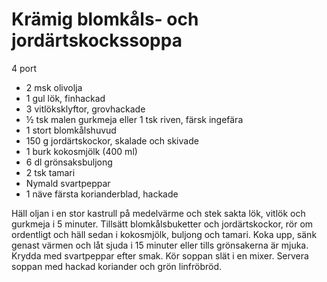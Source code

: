 # Krämig blomkåls- och jordärtskockssoppa

4 port

 - 2 msk olivolja
 - 1 gul lök, finhackad
 - 3 vitlöksklyftor, grovhackade
 - ½ tsk malen gurkmeja eller 1 tsk riven, färsk ingefära
 - 1 stort blomkålshuvud
 - 150 g jordärtskockor, skalade och skivade
 - 1 burk kokosmjölk (400 ml)
 - 6 dl grönsaksbuljong
 - 2 tsk tamari
 - Nymald svartpeppar
 - 1 näve färsta korianderblad, hackade

Häll oljan i en stor kastrull på medelvärme och stek sakta lök, vitlök och gurkmeja i 5 minuter. Tillsätt blomkålsbuketter och jordärtskockor, rör om ordentligt och häll sedan i kokosmjölk, buljong och tamari. Koka upp, sänk genast värmen och låt sjuda i 15 minuter eller tills grönsakerna är mjuka. Krydda med svartpeppar efter smak. Kör soppan slät i en mixer. Servera soppan med hackad koriander och grön linfröbröd.

